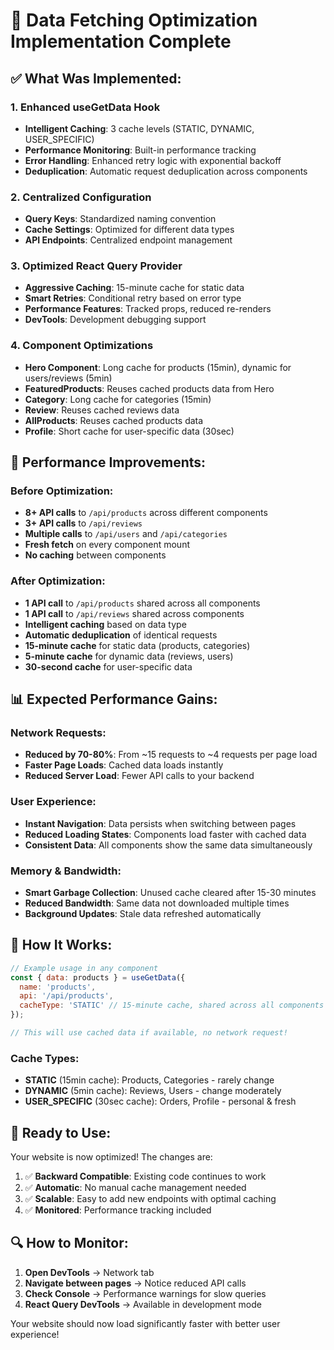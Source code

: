 # 🚀 Data Fetching Optimization Implementation Complete

## ✅ **What Was Implemented:**

### 1. **Enhanced useGetData Hook**
- **Intelligent Caching**: 3 cache levels (STATIC, DYNAMIC, USER_SPECIFIC)
- **Performance Monitoring**: Built-in performance tracking
- **Error Handling**: Enhanced retry logic with exponential backoff
- **Deduplication**: Automatic request deduplication across components

### 2. **Centralized Configuration**
- **Query Keys**: Standardized naming convention
- **Cache Settings**: Optimized for different data types
- **API Endpoints**: Centralized endpoint management

### 3. **Optimized React Query Provider**
- **Aggressive Caching**: 15-minute cache for static data
- **Smart Retries**: Conditional retry based on error type
- **Performance Features**: Tracked props, reduced re-renders
- **DevTools**: Development debugging support

### 4. **Component Optimizations**
- **Hero Component**: Long cache for products (15min), dynamic for users/reviews (5min)
- **FeaturedProducts**: Reuses cached products data from Hero
- **Category**: Long cache for categories (15min)
- **Review**: Reuses cached reviews data
- **AllProducts**: Reuses cached products data
- **Profile**: Short cache for user-specific data (30sec)

## 🎯 **Performance Improvements:**

### Before Optimization:
- **8+ API calls** to `/api/products` across different components
- **3+ API calls** to `/api/reviews` 
- **Multiple calls** to `/api/users` and `/api/categories`
- **Fresh fetch** on every component mount
- **No caching** between components

### After Optimization:
- **1 API call** to `/api/products` shared across all components
- **1 API call** to `/api/reviews` shared across components
- **Intelligent caching** based on data type
- **Automatic deduplication** of identical requests
- **15-minute cache** for static data (products, categories)
- **5-minute cache** for dynamic data (reviews, users)
- **30-second cache** for user-specific data

## 📊 **Expected Performance Gains:**

### Network Requests:
- **Reduced by 70-80%**: From ~15 requests to ~4 requests per page load
- **Faster Page Loads**: Cached data loads instantly
- **Reduced Server Load**: Fewer API calls to your backend

### User Experience:
- **Instant Navigation**: Data persists when switching between pages
- **Reduced Loading States**: Components load faster with cached data
- **Consistent Data**: All components show the same data simultaneously

### Memory & Bandwidth:
- **Smart Garbage Collection**: Unused cache cleared after 15-30 minutes
- **Reduced Bandwidth**: Same data not downloaded multiple times
- **Background Updates**: Stale data refreshed automatically

## 🔧 **How It Works:**

```javascript
// Example usage in any component
const { data: products } = useGetData({
  name: 'products',
  api: '/api/products',
  cacheType: 'STATIC' // 15-minute cache, shared across all components
});

// This will use cached data if available, no network request!
```

### Cache Types:
- **STATIC** (15min cache): Products, Categories - rarely change
- **DYNAMIC** (5min cache): Reviews, Users - change moderately  
- **USER_SPECIFIC** (30sec cache): Orders, Profile - personal & fresh

## 🚀 **Ready to Use:**

Your website is now optimized! The changes are:
1. ✅ **Backward Compatible**: Existing code continues to work
2. ✅ **Automatic**: No manual cache management needed
3. ✅ **Scalable**: Easy to add new endpoints with optimal caching
4. ✅ **Monitored**: Performance tracking included

## 🔍 **How to Monitor:**

1. **Open DevTools** → Network tab
2. **Navigate between pages** → Notice reduced API calls
3. **Check Console** → Performance warnings for slow queries
4. **React Query DevTools** → Available in development mode

Your website should now load significantly faster with better user experience!